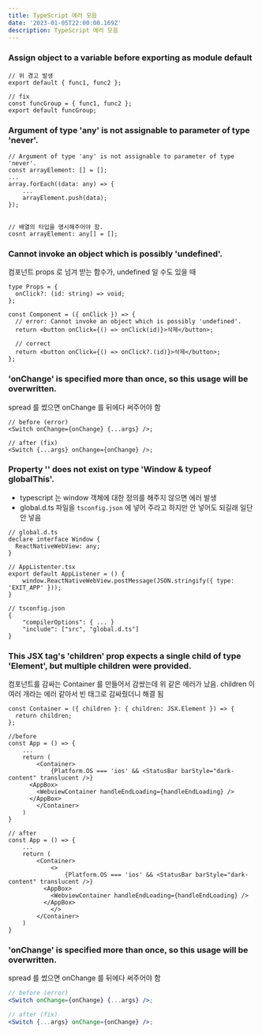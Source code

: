 ```yaml
---
title: TypeScript 에러 모음
date: '2023-01-05T22:00:00.169Z'
description: TypeScript 에러 모음
---
```


### Assign object to a variable before exporting as module default

```tsx
// 위 경고 발생
export default { func1, func2 };

// fix
const funcGroup = { func1, func2 };
export default funcGroup;
```

### Argument of type 'any' is not assignable to parameter of type 'never'.

```tsx
// Argument of type 'any' is not assignable to parameter of type 'never'.
const arrayElement: [] = [];
...
array.forEach((data: any) => {
	...
	arrayElement.push(data);
});


// 배열의 타입을 명시해주어야 함.
cosnt arrayElement: any[] = [];
```

### Cannot invoke an object which is possibly 'undefined'.

컴포넌트 props 로 넘겨 받는 함수가, undefined 일 수도 있을 때

```tsx
type Props = {
  onClick?: (id: string) => void;
};

const Component = ({ onClick }) => {
  // error: Cannot invoke an object which is possibly 'undefined'.
  return <button onClick={() => onClick(id)}>삭제</button>;

  // correct
  return <button onClick={() => onClick?.(id)}>삭제</button>;
};
```

### 'onChange' is specified more than once, so this usage will be overwritten.

spread 를 썼으면 onChange 를 뒤에다 써주어야 함

```tsx
// before (error)
<Switch onChange={onChange} {...args} />;

// after (fix)
<Switch {...args} onChange={onChange} />;
```

### Property '' does not exist on type 'Window & typeof globalThis'.

- typescript 는 window 객체에 대한 정의를 해주지 않으면 에러 발생
- global.d.ts 파일을 `tsconfig.json` 에 넣어 주라고 하지만 안 넣어도 되길래 일단 안 넣음

```tsx
// global.d.ts
declare interface Window {
  ReactNativeWebView: any;
}
```

```tsx
// AppListenter.tsx
export default AppListener = () {
	window.ReactNativeWebView.postMessage(JSON.stringify({ type: 'EXIT_APP' }));
}
```

```tsx
// tsconfig.json
{
	"compilerOptions": { ... }
	"include": ["src", "global.d.ts"]
}
```

### This JSX tag's 'children' prop expects a single child of type 'Element', but multiple children were provided.

컴포넌트를 감싸는 Container 를 만들어서 감쌌는데 위 같은 에러가 났음.
children 이 여러 개라는 에러 같아서 빈 태그로 감싸줬더니 해결 됨

```tsx
const Container = ({ children }: { children: JSX.Element }) => {
  return children;
};
```

```tsx
//before
const App = () => {
	...
	return (
		<Container>
			{Platform.OS === 'ios' && <StatusBar barStyle="dark-content" translucent />}
      <AppBox>
        <WebviewContainer handleEndLoading={handleEndLoading} />
      </AppBox>
		</Container>
	)
}

// after
const App = () => {
	...
	return (
		<Container>
			<>
				{Platform.OS === 'ios' && <StatusBar barStyle="dark-content" translucent />}
	      <AppBox>
	        <WebviewContainer handleEndLoading={handleEndLoading} />
	      </AppBox>
			</>
		</Container>
	)
}

```

### 'onChange' is specified more than once, so this usage will be overwritten.

spread 를 썼으면 onChange 를 뒤에다 써주어야 함

```jsx
// before (error)
<Switch onChange={onChange} {...args} />;

// after (fix)
<Switch {...args} onChange={onChange} />;
```

